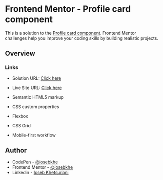 # Frontend Mentor - Profile card component

This is a solution to the [Profile card component](https://www.frontendmentor.io/challenges/profile-card-component-cfArpWshJ). Frontend Mentor challenges help you improve your coding skills by building realistic projects.

## Overview

### Links

- Solution URL: [Click here](https://www.frontendmentor.io/solutions/profile-card-component-jS8pCadVKo)
- Live Site URL: [Click here](https://profilecard-iosebkhe.netlify.app/)

- Semantic HTML5 markup
- CSS custom properties
- Flexbox
- CSS Grid
- Mobile-first workflow

## Author

- CodePen - [@iosebkhe](https://codepen.io/iosebkhe)
- Frontend Mentor - [@iosebkhe](https://www.frontendmentor.io/profile/yourusername)
- Linkedin - [Ioseb Khetsuriani](https://www.linkedin.com/in/ioseb-khetsuriani-1831801b5/)

